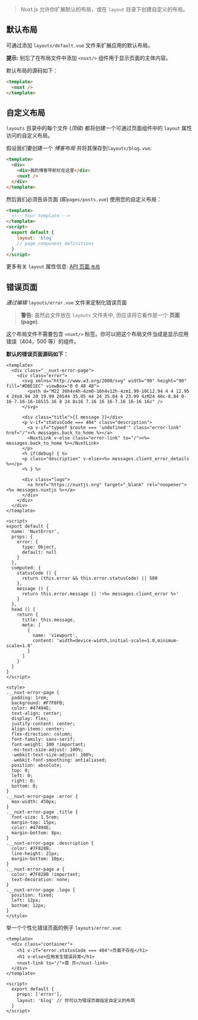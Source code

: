 > Nuxt.js 允许你扩展默认的布局，或在 `layout` 目录下创建自定义的布局。

## 默认布局

可通过添加 `layouts/default.vue` 文件来扩展应用的默认布局。

**提示:** 别忘了在布局文件中添加 `<nuxt/>` 组件用于显示页面的主体内容。

默认布局的源码如下：

```html
<template>
  <nuxt />
</template>
```

## 自定义布局

`layouts` 目录中的每个文件 (*顶级*) 都将创建一个可通过页面组件中的 `layout` 属性访问的自定义布局。

假设我们要创建一个 *博客布局* 并将其保存到`layouts/blog.vue`:

```html
<template>
  <div>
    <div>我的博客导航栏在这里</div>
    <nuxt />
  </div>
</template>
```

然后我们必须告诉页面 (即`pages/posts.vue`) 使用您的自定义布局：

```html
<template>
  <!-- Your template -->
</template>
<script>
  export default {
    layout: 'blog'
    // page component definitions
  }
</script>
```

更多有关 `layout` 属性信息: [API 页面 `布局`](https://www.nuxtjs.cn/api/pages-layout)

## 错误页面

*通过编辑* `layouts/error.vue` 文件来定制化错误页面

> **警告:** 虽然此文件放在 `layouts` 文件夹中, 但应该将它看作是一个 **页面(page)**.

这个布局文件不需要包含 `<nuxt/>` 标签。你可以把这个布局文件当成是显示应用错误（404，500 等）的组件。

**默认的错误页面源码如下：**

```vue
<template>
  <div class="__nuxt-error-page">
    <div class="error">
      <svg xmlns="http://www.w3.org/2000/svg" width="90" height="90" fill="#DBE1EC" viewBox="0 0 48 48">
        <path d="M22 30h4v4h-4zm0-16h4v12h-4zm1.99-10C12.94 4 4 12.95 4 24s8.94 20 19.99 20S44 35.05 44 24 35.04 4 23.99 4zM24 40c-8.84 0-16-7.16-16-16S15.16 8 24 8s16 7.16 16 16-7.16 16-16 16z" />
      </svg>

      <div class="title">{{ message }}</div>
      <p v-if="statusCode === 404" class="description">
        <a v-if="typeof $route === 'undefined'" class="error-link" href="/"><% messages.back_to_home %></a>
        <NuxtLink v-else class="error-link" to="/"><%= messages.back_to_home %></NuxtLink>
      </p>
      <% if(debug) { %>
      <p class="description" v-else><%= messages.client_error_details %></p>
      <% } %>

      <div class="logo">
        <a href="https://nuxtjs.org" target="_blank" rel="noopener"><%= messages.nuxtjs %></a>
      </div>
    </div>
  </div>
</template>

<script>
export default {
  name: 'NuxtError',
  props: {
    error: {
      type: Object,
      default: null
    }
  },
  computed: {
    statusCode () {
      return (this.error && this.error.statusCode) || 500
    },
    message () {
      return this.error.message || '<%= messages.client_error %>'
    }
  },
  head () {
    return {
      title: this.message,
      meta: [
        {
          name: 'viewport',
          content: 'width=device-width,initial-scale=1.0,minimum-scale=1.0'
        }
      ]
    }
  }
}
</script>

<style>
.__nuxt-error-page {
  padding: 1rem;
  background: #F7F8FB;
  color: #47494E;
  text-align: center;
  display: flex;
  justify-content: center;
  align-items: center;
  flex-direction: column;
  font-family: sans-serif;
  font-weight: 100 !important;
  -ms-text-size-adjust: 100%;
  -webkit-text-size-adjust: 100%;
  -webkit-font-smoothing: antialiased;
  position: absolute;
  top: 0;
  left: 0;
  right: 0;
  bottom: 0;
}
.__nuxt-error-page .error {
  max-width: 450px;
}
.__nuxt-error-page .title {
  font-size: 1.5rem;
  margin-top: 15px;
  color: #47494E;
  margin-bottom: 8px;
}
.__nuxt-error-page .description {
  color: #7F828B;
  line-height: 21px;
  margin-bottom: 10px;
}
.__nuxt-error-page a {
  color: #7F828B !important;
  text-decoration: none;
}
.__nuxt-error-page .logo {
  position: fixed;
  left: 12px;
  bottom: 12px;
}
</style>
```

举一个个性化错误页面的例子 `layouts/error.vue`:

```vue
<template>
  <div class="container">
    <h1 v-if="error.statusCode === 404">页面不存在</h1>
    <h1 v-else>应用发生错误异常</h1>
    <nuxt-link to="/">首 页</nuxt-link>
  </div>
</template>

<script>
  export default {
    props: ['error'],
    layout: 'blog' // 你可以为错误页面指定自定义的布局
  }
</script>
```